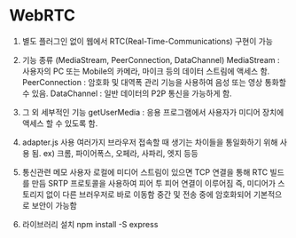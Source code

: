# WebRTC

1. 별도 플러그인 없이 웹에서 RTC(Real-Time-Communications) 구현이 가능

2. 기능 종류 (MediaStream, PeerConnection, DataChannel)
   MediaStream : 사용자의 PC 또는 Mobile의 카메라, 마이크 등의 데이터 스트림에 액세스 함.
   PeerConnection : 암호화 및 대역폭 관리 기능을 사용하여 음성 또는 영상 통화할 수 있음.
   DataChannel : 일반 데이터의 P2P 통신을 가능하게 함.

3. 그 외 세부적인 기능
   getUserMedia :
   응용 프로그램에서 사용자가 미디어 장치에 액세스 할 수 있도록 함.

4. adapter.js 사용
   여러가지 브라우저 접속할 때 생기는 차이들을 통일화하기 위해 사용 됨.
   ex) 크롬, 파이어폭스, 오페라, 사파리, 엣지 등등

5. 통신관련 메모
   사용자 로컬에 미디어 스트림이 있으면 TCP 연결을 통해 RTC 빌드를 만듬
   SRTP 프로토콜을 사용하여 피어 투 피어 연결이 이루어짐
   즉, 미디어가 스토리지 없이 다른 브러우저로 바로 이동함
   중간 및 전송 중에 암호화되어 기본적으로 보안이 가능함

6. 라이브러리 설치
   npm install -S express

